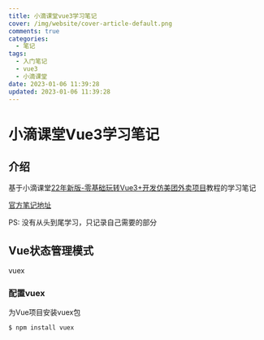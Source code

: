 ```yaml
---
title: 小滴课堂vue3学习笔记
cover: /img/website/cover-article-default.png
comments: true
categories:
  - 笔记
tags:
  - 入门笔记
  - vue3
  - 小滴课堂
date: 2023-01-06 11:39:28
updated: 2023-01-06 11:39:28
---
```


# 小滴课堂Vue3学习笔记

## 介绍

基于小滴课堂[22年新版-零基础玩转Vue3+开发仿美团外卖项目](https://xdclass.net/videoPlayPage?id=75)教程的学习笔记

[官方笔记地址](https://file.xdclass.net/note/2022/vue3/Vue3%E7%AC%94%E8%AE%B0.html)

PS: 没有从头到尾学习，只记录自己需要的部分

## Vue状态管理模式

vuex

### 配置vuex

为Vue项目安装vuex包

```bash
$ npm install vuex
```



